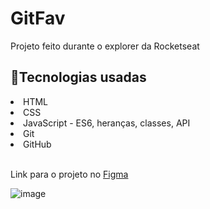 # GitFav
Projeto feito durante o explorer da Rocketseat

<h2>🚀Tecnologias usadas</h2>
<li>HTML</li>
<li>CSS</li>
<li>JavaScript - ES6, heranças, classes, API</li>
<li>Git</li>
<li>GitHub</li></br>

Link para o projeto no [Figma](https://www.figma.com/file/SzQA07HwmSPj4hOYgu1Pps/%5BDesafios-Explorer%5D-GitFav/duplicate)

![image](https://github.com/LeonardoSPereira/GitFav/assets/107005097/7b87922f-9185-400a-9524-37855eb3b675)

